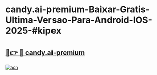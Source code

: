 # candy.ai-premium-Baixar-Gratis-Ultima-Versao-Para-Android-IOS-2025-#kipex

# <h2><a href="https://ainizakaria.my?title=candy.ai-premium&ref=22M">🔗👉 🔴 candy.ai-premium</a></h2>

[![acn](https://github.com/user-attachments/assets/0f9c940e-d8b0-45ae-aac7-cd30a18b3e1c)](https://ainizakaria.my?title=candy.ai-premium&ref=22M)

